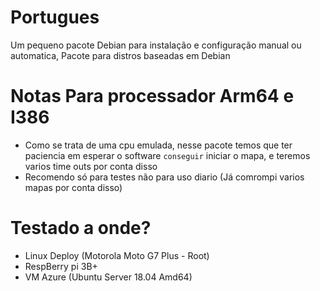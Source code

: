 # Portugues

Um pequeno pacote Debian para instalação e configuração manual ou automatica, Pacote para distros baseadas em Debian 

# Notas Para processador Arm64 e I386

- Como se trata de uma cpu emulada, nesse pacote temos que ter paciencia em esperar o software `conseguir` iniciar o mapa, e teremos varios time outs por conta disso
- Recomendo só para testes não para uso diario (Já comrompi varios mapas por conta disso)

# Testado a onde?

- Linux Deploy (Motorola Moto G7 Plus - Root)
- RespBerry pi 3B+
- VM Azure (Ubuntu Server 18.04 Amd64)